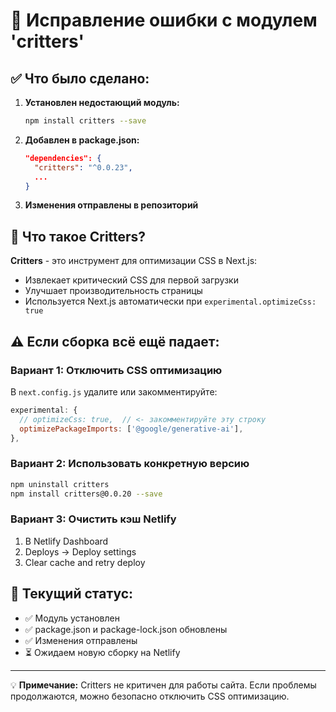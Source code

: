 # 🔧 Исправление ошибки с модулем 'critters'

## ✅ Что было сделано:

1. **Установлен недостающий модуль:**
   ```bash
   npm install critters --save
   ```

2. **Добавлен в package.json:**
   ```json
   "dependencies": {
     "critters": "^0.0.23",
     ...
   }
   ```

3. **Изменения отправлены в репозиторий**

## 📝 Что такое Critters?

**Critters** - это инструмент для оптимизации CSS в Next.js:
- Извлекает критический CSS для первой загрузки
- Улучшает производительность страницы
- Используется Next.js автоматически при `experimental.optimizeCss: true`

## ⚠️ Если сборка всё ещё падает:

### Вариант 1: Отключить CSS оптимизацию
В `next.config.js` удалите или закомментируйте:
```javascript
experimental: {
  // optimizeCss: true,  // <- закомментируйте эту строку
  optimizePackageImports: ['@google/generative-ai'],
},
```

### Вариант 2: Использовать конкретную версию
```bash
npm uninstall critters
npm install critters@0.0.20 --save
```

### Вариант 3: Очистить кэш Netlify
1. В Netlify Dashboard
2. Deploys → Deploy settings
3. Clear cache and retry deploy

## 🎯 Текущий статус:

- ✅ Модуль установлен
- ✅ package.json и package-lock.json обновлены
- ✅ Изменения отправлены
- ⏳ Ожидаем новую сборку на Netlify

---

💡 **Примечание:** Critters не критичен для работы сайта. Если проблемы продолжаются, можно безопасно отключить CSS оптимизацию.